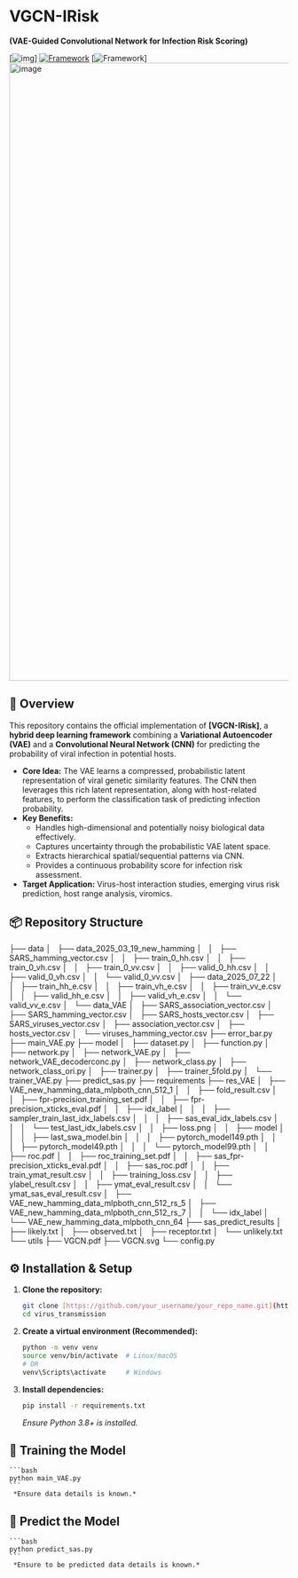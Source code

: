 # VGCN-IRisk

**(VAE-Guided Convolutional Network for Infection Risk Scoring)**

[![img]((https://github.com/dapao111/virus_transmission/blob/master/utils/VGCN.pdf))]
[![Framework](https://img.shields.io/badge/Python-3.8%2B-blue)](https://www.python.org/)
[![Framework](https://img.shields.io/badge/Framework-PyTorch%20%2F%20TensorFlow-red)]
<img width="2018" height="1114" alt="image" src="https://github.com/user-attachments/assets/2731e9be-13c7-4b0c-a22a-35021d5757d5" />



## 🧬 Overview

This repository contains the official implementation of **[VGCN-IRisk]**, a **hybrid deep learning framework** combining a **Variational Autoencoder (VAE)** and a **Convolutional Neural Network (CNN)** for predicting the probability of viral infection in potential hosts.

*   **Core Idea:** The VAE learns a compressed, probabilistic latent representation of viral genetic similarity features. The CNN then leverages this rich latent representation, along with host-related features, to perform the classification task of predicting infection probability.
*   **Key Benefits:**
    *   Handles high-dimensional and potentially noisy biological data effectively.
    *   Captures uncertainty through the probabilistic VAE latent space.
    *   Extracts hierarchical spatial/sequential patterns via CNN.
    *   Provides a continuous probability score for infection risk assessment.
*   **Target Application:** Virus-host interaction studies, emerging virus risk prediction, host range analysis, viromics.

## 📦 Repository Structure
├── data
│   ├── data_2025_03_19_new_hamming
│   │   ├── SARS_hamming_vector.csv
│   │   ├── train_0_hh.csv
│   │   ├── train_0_vh.csv
│   │   ├── train_0_vv.csv
│   │   ├── valid_0_hh.csv
│   │   ├── valid_0_vh.csv
│   │   └── valid_0_vv.csv
│   ├── data_2025_07_22
│   │   ├── train_hh_e.csv
│   │   ├── train_vh_e.csv
│   │   ├── train_vv_e.csv
│   │   ├── valid_hh_e.csv
│   │   ├── valid_vh_e.csv
│   │   └── valid_vv_e.csv
│   └── data_VAE
│       ├── SARS_association_vector.csv
│       ├── SARS_hamming_vector.csv
│       ├── SARS_hosts_vector.csv
│       ├── SARS_viruses_vector.csv
│       ├── association_vector.csv
│       ├── hosts_vector.csv
│       └── viruses_hamming_vector.csv
├── error_bar.py
├── main_VAE.py
├── model
│   ├── dataset.py
│   ├── function.py
│   ├── network.py
│   ├── network_VAE.py
│   ├── network_VAE_decoderconc.py
│   ├── network_class.py
│   ├── network_class_ori.py
│   ├── trainer.py
│   ├── trainer_5fold.py
│   └── trainer_VAE.py
├── predict_sas.py
├── requirements
├── res_VAE
│   ├── VAE_new_hamming_data_mlpboth_cnn_512_1
│   │   ├── fold_result.csv
│   │   ├── fpr-precision_training_set.pdf
│   │   ├── fpr-precision_xticks_eval.pdf
│   │   ├── idx_label
│   │   │   ├── sampler_train_last_idx_labels.csv
│   │   │   ├── sas_eval_idx_labels.csv
│   │   │   └── test_last_idx_labels.csv
│   │   ├── loss.png
│   │   ├── model
│   │   │   ├── last_swa_model.bin
│   │   │   ├── pytorch_model149.pth
│   │   │   ├── pytorch_model49.pth
│   │   │   └── pytorch_model99.pth
│   │   ├── roc.pdf
│   │   ├── roc_training_set.pdf
│   │   ├── sas_fpr-precision_xticks_eval.pdf
│   │   ├── sas_roc.pdf
│   │   ├── train_ymat_result.csv
│   │   ├── training_loss.csv
│   │   ├── ylabel_result.csv
│   │   ├── ymat_eval_result.csv
│   │   └── ymat_sas_eval_result.csv
│   ├── VAE_new_hamming_data_mlpboth_cnn_512_rs_5
│   ├── VAE_new_hamming_data_mlpboth_cnn_512_rs_7
│   │   └── idx_label
│   └── VAE_new_hamming_data_mlpboth_cnn_64
├── sas_predict_results
│   ├── likely.txt
│   ├── observed.txt
│   ├── receptor.txt
│   └── unlikely.txt
└── utils
    ├── VGCN.pdf
    ├── VGCN.svg
    └── config.py

## ⚙️ Installation & Setup

1.  **Clone the repository:**
    ```bash
    git clone [https://github.com/your_username/your_repo_name.git](https://github.com/dapao111/virus_transmission.git)
    cd virus_transmission
    ```

2.  **Create a virtual environment (Recommended):**
    ```bash
    python -m venv venv
    source venv/bin/activate  # Linux/macOS
    # OR
    venv\Scripts\activate     # Windows
    ```

3.  **Install dependencies:**
    ```bash
    pip install -r requirements.txt
    ```
    *Ensure Python 3.8+ is installed.*

## 🚀 Training the Model
    ```bash
    python main_VAE.py
    ```
     *Ensure data details is known.*


## 🚀 Predict the Model
    ```bash
    python predict_sas.py
    ```
     *Ensure to be predicted data details is known.*
